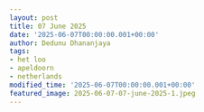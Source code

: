 ```yaml
---
layout: post
title: 07 June 2025
date: '2025-06-07T00:00:00.001+00:00'
author: Dedunu Dhananjaya
tags:
- het loo
- apeldoorn
- netherlands
modified_time: '2025-06-07T00:00:00.001+00:00'
featured_image: 2025-06-07-07-june-2025-1.jpeg
---
```

